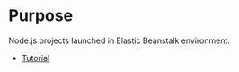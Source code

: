 # Purpose

Node.js projects launched in Elastic Beanstalk environment.

- [Tutorial](https://docs.aws.amazon.com/elasticbeanstalk/latest/dg/nodejs-getstarted.html)
